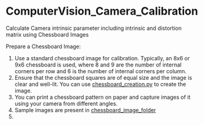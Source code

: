 # ComputerVision_Camera_Calibration
Calculate Camera intrinsic parameter including intrinsic and distortion matrix using Chessboard Images

Prepare a Chessboard Image:  
1) Use a standard chessboard image for calibration. Typically, an 8x6 or 9x6 chessboard is used, where 8 and 9 are the number of internal corners per row and 6 is the number of internal corners per column.  
2) Ensure that the chessboard squares are of equal size and the image is clear and well-lit. You can use [chessboard_creation.py](https://mail.google.com/mail/u/0/#inbox/FMfcgzQVwwxVbFmdvlvMRLghlGdxVLbc) to create the image.  
3) You can print a chessboard pattern on paper and capture images of it using your camera from different angles.  
4) Sample images are present in [chessboard_image_folder](https://mail.google.com/mail/u/0/#inbox/FMfcgzQVwwxVbFmdvlvMRLghlGdxVLbc)  
5) 
